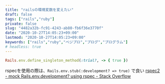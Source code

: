 ```yaml
---
title: "railsの環境変数を変えたい"
draft: false
tags: ["rails","ruby"]
private: false
slug: "4482a32b-fc91-4243-ab80-fb6f36e3770f"
date: "2020-10-27T14:05:23+09:00"
lastmod: "2020-10-27T14:05:23+09:00"
keywords: ["rails","ruby","ベジプロ","プログ","プログラム"]
# headless: true
---
```


```rb
Rails.env.define_singleton_method(:trial?, -> { true })
```

rspecを使用の際は、`Rails.env.stub(:development? => true)` で良い
[rspec2 - mock Rails.env.development? using rspec - Stack Overflow](https://stackoverflow.com/questions/21153666/mock-rails-env-development-using-rspec)
